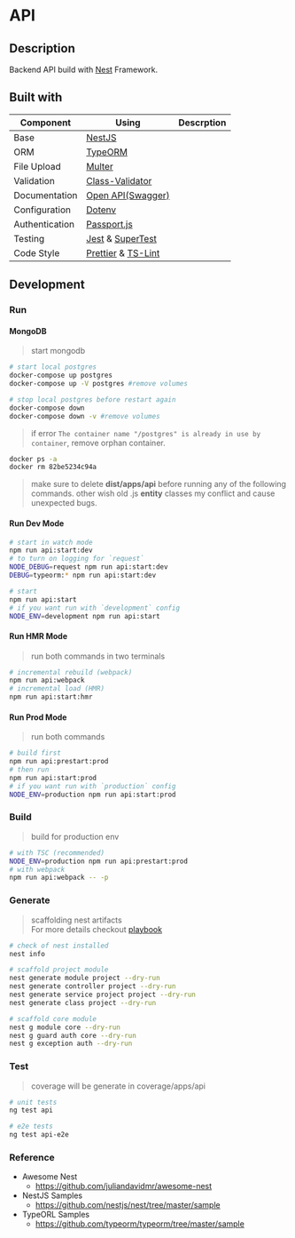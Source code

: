 API
===

## Description

Backend API build with [Nest](https://github.com/nestjs/nest) Framework.

## Built with

 Component        |                      Using                      | Descrption
------------------| ----------------------------------------------- | ----------
Base              | [NestJS](https://nestjs.com)                    |
ORM               | [TypeORM](http://typeorm.io/)                   |
File Upload       | [Multer](https://github.com/expressjs/multer)   |
Validation        | [Class-Validator](https://github.com/typestack/class-validator)|
Documentation     | [Open API(Swagger)](https://swagger.io)         |
Configuration     | [Dotenv](https://github.com/motdotla/dotenv)    | 
Authentication    | [Passport.js](http://www.passportjs.org)        |
Testing           | [Jest](https://github.com/facebook/jest) & [SuperTest](https://github.com/visionmedia/supertest)|
Code Style        | [Prettier](https://github.com/prettier/prettier) & [TS-Lint](https://palantir.github.io/tslint/)|


## Development
### Run

#### MongoDB
> start mongodb 
```bash
# start local postgres
docker-compose up postgres
docker-compose up -V postgres #remove volumes

# stop local postgres before restart again
docker-compose down
docker-compose down -v #remove volumes
```
> if error `The container name "/postgres" is already in use by container`, remove orphan container.
```bash
docker ps -a
docker rm 82be5234c94a
```

> make sure to delete **dist/apps/api**  before running any of the following commands.
> other wish old .js **entity** classes my conflict and cause unexpected bugs.

#### Run Dev Mode
```bash
# start in watch mode
npm run api:start:dev
# to turn on logging for `request`
NODE_DEBUG=request npm run api:start:dev
DEBUG=typeorm:* npm run api:start:dev

# start
npm run api:start
# if you want run with `development` config
NODE_ENV=development npm run api:start
```

#### Run HMR Mode
> run both commands in two terminals 
```bash
# incremental rebuild (webpack)
npm run api:webpack
# incremental load (HMR)
npm run api:start:hmr
``` 

#### Run Prod Mode
> run both commands
```bash
# build first
npm run api:prestart:prod
# then run
npm run api:start:prod
# if you want run with `production` config
NODE_ENV=production npm run api:start:prod
```

### Build
> build for production env 
```bash
# with TSC (recommended) 
NODE_ENV=production npm run api:prestart:prod
# with webpack
npm run api:webpack -- -p
```

### Generate
> scaffolding nest artifacts <br/>
> For more details checkout [playbook](../../PLAYBOOK-NEST.md)    

```bash
# check of nest installed
nest info

# scaffold project module
nest generate module project --dry-run
nest generate controller project --dry-run
nest generate service project project --dry-run
nest generate class project --dry-run

# scaffold core module
nest g module core --dry-run
nest g guard auth core --dry-run
nest g exception auth --dry-run
```

### Test
> coverage will be generate in coverage/apps/api
```bash
# unit tests
ng test api

# e2e tests
ng test api-e2e
```


### Reference
* Awesome Nest
  * https://github.com/juliandavidmr/awesome-nest
* NestJS Samples
  * https://github.com/nestjs/nest/tree/master/sample
* TypeORL Samples
  * https://github.com/typeorm/typeorm/tree/master/sample
